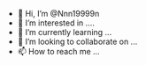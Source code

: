- 👋 Hi, I’m @Nnn19999n
- 👀 I’m interested in ....
- 🌱 I’m currently learning ...
- 💞️ I’m looking to collaborate on ...
- 📫 How to reach me ...

<!---
Nnn19999n/Nnn19999n is a ✨ special ✨ repository because its `README.md` (this file) appears on your GitHub profile.
You can click the Preview link to take a look at your changes.
--->
